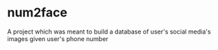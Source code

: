 # num2face
A project which was meant to build a database of user's social media's images given user's phone number
